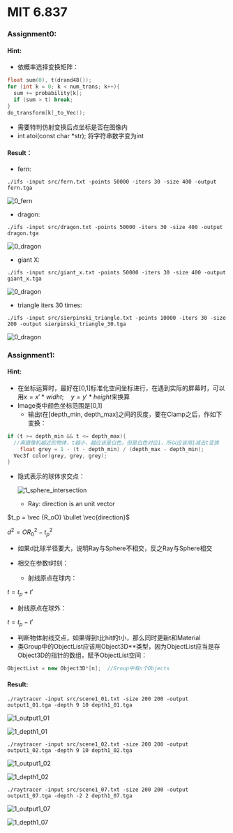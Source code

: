 # MIT 6.837

### Assignment0:

#### Hint:

* 依概率选择变换矩阵：

```c++
float sum(0), t(drand48());
for (int k = 0; k < num_trans; k++){
  sum += probability[k];
  if (sum > t) break;
}
do_transform[k]_to_Vec();
```

* 需要特判仿射变换后点坐标是否在图像内
* int atoi(const char *str); 将字符串数字变为int

#### Result：

* fern:

```shell
./ifs -input src/fern.txt -points 50000 -iters 30 -size 400 -output fern.tga
```

![0_fern](src/0_fern.png)

* dragon:

```shell
./ifs -input src/dragon.txt -points 50000 -iters 30 -size 400 -output dragon.tga
```

![0_dragon](src/0_dragon.png)

* giant X:

```shell
./ifs -input src/giant_x.txt -points 50000 -iters 30 -size 400 -output giant_x.tga
```

![0_dragon](src/0_giant_x.png)

* triangle iters 30 times:

```shell
./ifs -input src/sierpinski_triangle.txt -points 10000 -iters 30 -size 200 -output sierpinski_triangle_30.tga
```

![0_dragon](src/0_sierpinski_triangle_30.png)

### Assignment1:

#### Hint:

* 在坐标运算时，最好在[0,1]标准化空间坐标进行，在遇到实际的屏幕时，可以用$x = x' * widht;\quad y = y' * height$来换算
* Image类中颜色坐标范围是[0,1]
  * 输出t在[depth_min, depth_max]之间的灰度，要在Clamp之后，作如下变换：

```c++
if (t >= depth_min && t <= depth_max){
  //离摄像机越近的物体，t越小，越应该是白色，但是白色对应1，所以应该用1减去t变换
	float grey = 1 - (t - depth_min) / (depth_max - depth_min);
  Vec3f color(grey, grey, grey);
}

```

* 隐式表示的球体求交点：

  ![1_sphere_intersection](src/1_sphere_intersection.png)

  * Ray: direction is an unit vector

$t_p = \vec {R_oO} \bullet \vec{direction}$

$d^2 = OR_0^2 - t_p^2$

  * 如果d比球半径要大，说明Ray与Sphere不相交，反之Ray与Sphere相交

  * 相交在参数t时刻：

    * 射线原点在球内：

$t = t_p+t'$
* 射线原点在球外：

$t = t_p - t'$

* 判断物体射线交点，如果得到t比hit的t小，那么同时更新t和Material
* 类Group中的ObjectList应该用Object3D**类型，因为ObjectList应当是存Object3D的指针的数组，赋予ObjectList空间：

```c++
ObjectList = new Object3D*[n];	//Group中有n个Objects
```



#### Result:

```shell
./raytracer -input src/scene1_01.txt -size 200 200 -output output1_01.tga -depth 9 10 depth1_01.tga
```

![1_output1_01](src/1_output1_01.png)

![1_depth1_01](src/1_depth1_01.png)

```shell
./raytracer -input src/scene1_02.txt -size 200 200 -output output1_02.tga -depth 9 10 depth1_02.tga
```

![1_output1_02](src/1_output1_02.png)

![1_depth1_02](src/1_depth1_02.png)

```shell
./raytracer -input src/scene1_07.txt -size 200 200 -output output1_07.tga -depth -2 2 depth1_07.tga
```

![1_output1_07](src/1_output1_07.png)

![1_depth1_07](src/1_depth1_07.png)

